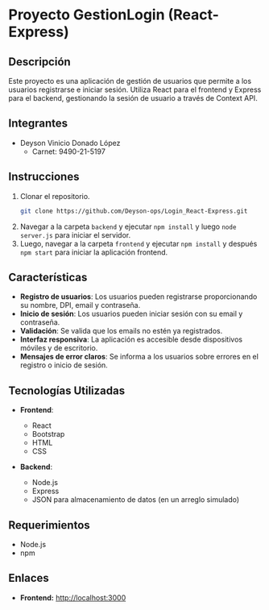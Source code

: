 # Proyecto GestionLogin  (React-Express)

## Descripción
Este proyecto es una aplicación de gestión de usuarios que permite a los usuarios registrarse e iniciar sesión. Utiliza React para el frontend y Express para el backend, gestionando la sesión de usuario a través de Context API.

## Integrantes
- Deyson Vinicio Donado López
  - Carnet: 9490-21-5197

## Instrucciones
1. Clonar el repositorio.
    ```bash
    git clone https://github.com/Deyson-ops/Login_React-Express.git
    ```
2. Navegar a la carpeta `backend` y ejecutar `npm install` y luego `node server.js` para iniciar el servidor.
3. Luego, navegar a la carpeta `frontend` y ejecutar `npm install` y después `npm start` para iniciar la aplicación frontend.

## Características

- **Registro de usuarios**: Los usuarios pueden registrarse proporcionando su nombre, DPI, email y contraseña.
- **Inicio de sesión**: Los usuarios pueden iniciar sesión con su email y contraseña.
- **Validación**: Se valida que los emails no estén ya registrados.
- **Interfaz responsiva**: La aplicación es accesible desde dispositivos móviles y de escritorio.
- **Mensajes de error claros**: Se informa a los usuarios sobre errores en el registro o inicio de sesión.

## Tecnologías Utilizadas

- **Frontend**:
  - React
  - Bootstrap
  - HTML
  - CSS

- **Backend**:
  - Node.js
  - Express
  - JSON para almacenamiento de datos (en un arreglo simulado)

## Requerimientos
- Node.js
- npm

## Enlaces
- **Frontend:** [http://localhost:3000](http://localhost:3000)


